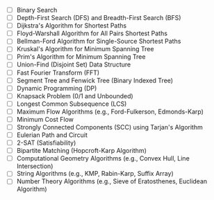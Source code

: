 - [ ] Binary Search 
- [ ] Depth-First Search (DFS) and Breadth-First Search (BFS) 
- [ ] Dijkstra's Algorithm for Shortest Paths 
- [ ] Floyd-Warshall Algorithm for All Pairs Shortest Paths
- [ ] Bellman-Ford Algorithm for Single-Source Shortest Paths
- [ ] Kruskal's Algorithm for Minimum Spanning Tree
- [ ] Prim's Algorithm for Minimum Spanning Tree
- [ ] Union-Find (Disjoint Set) Data Structure 
- [ ] Fast Fourier Transform (FFT)
- [ ] Segment Tree and Fenwick Tree (Binary Indexed Tree) 
- [ ] Dynamic Programming (DP) 
- [ ] Knapsack Problem (0/1 and Unbounded)
- [ ] Longest Common Subsequence (LCS) 
- [ ] Maximum Flow Algorithms (e.g., Ford-Fulkerson, Edmonds-Karp) 
- [ ] Minimum Cost Flow 
- [ ] Strongly Connected Components (SCC) using Tarjan's Algorithm 
- [ ] Eulerian Path and Circuit 
- [ ] 2-SAT (Satisfiability) 
- [ ] Bipartite Matching (Hopcroft-Karp Algorithm)
- [ ] Computational Geometry Algorithms (e.g., Convex Hull, Line Intersection) 
- [ ] String Algorithms (e.g., KMP, Rabin-Karp, Suffix Array) 
- [ ] Number Theory Algorithms (e.g., Sieve of Eratosthenes, Euclidean Algorithm) 